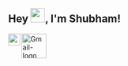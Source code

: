 ## Hey <img src="https://github.com/TheDudeThatCode/TheDudeThatCode/blob/master/Assets/Hi.gif" width="29px">, I'm Shubham!

<a href="https://www.linkedin.com/in/shubham-ojha-43aa761b2/">
  <img align="left" width="24px" src="https://raw.githubusercontent.com/peterthehan/peterthehan/master/assets/linkedin.svg" />
</a>
<a href="mailto:shubhamojha987@gmail.com">
  <img align="left" width="50px" src="https://i.ibb.co/pdt54NY/Gmail-logo.png" alt="Gmail-logo">
</a>

<br />
<br />
